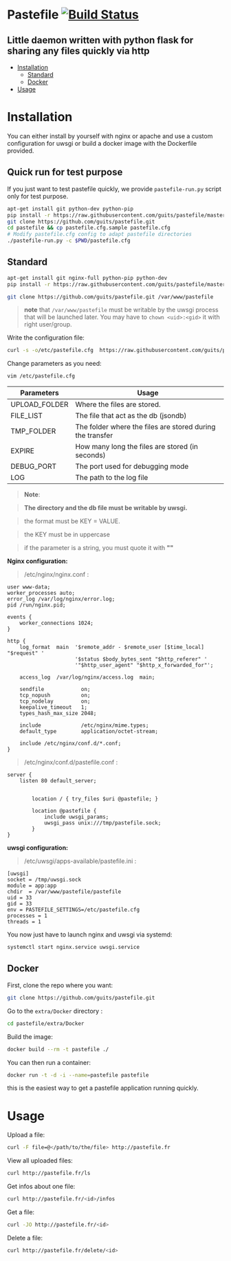 Pastefile           [![Build Status](https://travis-ci.org/guits/pastefile.svg?branch=master)](https://travis-ci.org/guits/pastefile)
=========

Little daemon written with python flask for sharing any files quickly via http
------------------------------------------------------------------------------

- [Installation](#Installation)
  - [Standard](#Standard)
  - [Docker](#Docker)
- [Usage](#Usage)


# Installation
You can either install by yourself with nginx or apache and use a custom configuration for uwsgi or build a docker image with the Dockerfile provided.

## Quick run for test purpose

If you just want to test pastefile quickly, we provide `pastefile-run.py` script only for test purpose.

```bash
apt-get install git python-dev python-pip
pip install -r https://raw.githubusercontent.com/guits/pastefile/master/requirements.txt
git clone https://github.com/guits/pastefile.git
cd pastefile && cp pastefile.cfg.sample pastefile.cfg
# Modify pastefile.cfg config to adapt pastefile directories
./pastefile-run.py -c $PWD/pastefile.cfg
```


## Standard
```bash
apt-get install git nginx-full python-pip python-dev
pip install -r https://raw.githubusercontent.com/guits/pastefile/master/requirements.txt
```

```bash
git clone https://github.com/guits/pastefile.git /var/www/pastefile
```

> **note** that ```/var/www/pastefile``` must be writable by the uwsgi process that will be launched later. You may have to ```chown <uid>:<gid>``` it with right user/group.

Write the configuration file:

```bash
curl -s -o/etc/pastefile.cfg  https://raw.githubusercontent.com/guits/pastefile/doc/pastefile.cfg.sample
```

Change parameters as you need:

```bash
vim /etc/pastefile.cfg
```

|Parameters     |Usage                                   |
|---------------|----------------------------------------|
|UPLOAD_FOLDER  |   Where the files are stored.            |
|FILE_LIST      |  The file that act as the db (jsondb)  |
|TMP_FOLDER     |  The folder where the files are stored during the transfer | 
|EXPIRE         |  How many long the files are stored (in seconds)     |
|DEBUG_PORT     |  The port used for debugging mode |
|LOG            |  The path to the log file |

> **Note**:

> **The directory and the db file must be writable by uwsgi.**

> the format must be KEY = VALUE.

> the KEY must be in uppercase

> if the parameter is a string, you must quote it with **""**

**Nginx configuration:**

> /etc/nginx/nginx.conf :

```
user www-data;
worker_processes auto;
error_log /var/log/nginx/error.log;
pid /run/nginx.pid;
  
events {
    worker_connections 1024;
}
  
http {
    log_format  main  '$remote_addr - $remote_user [$time_local] "$request" '
                      '$status $body_bytes_sent "$http_referer" '
                      '"$http_user_agent" "$http_x_forwarded_for"';
  
    access_log  /var/log/nginx/access.log  main;
  
    sendfile            on;
    tcp_nopush          on;
    tcp_nodelay         on;
    keepalive_timeout   1;
    types_hash_max_size 2048;
  
    include             /etc/nginx/mime.types;
    default_type        application/octet-stream;
  
    include /etc/nginx/conf.d/*.conf;
}
```


> /etc/nginx/conf.d/pastefile.conf :
  
```
server {
    listen 80 default_server;


        location / { try_files $uri @pastefile; }

        location @pastefile {
            include uwsgi_params;
            uwsgi_pass unix:///tmp/pastefile.sock;
        }
}
```

**uwsgi configuration:**


> /etc/uwsgi/apps-available/pastefile.ini :


```
[uwsgi]
socket = /tmp/uwsgi.sock
module = app:app
chdir  = /var/www/pastefile/pastefile
uid = 33
gid = 33
env = PASTEFILE_SETTINGS=/etc/pastefile.cfg
processes = 1
threads = 1
```

You now just have to launch nginx and uwsgi via systemd:

```bash
systemctl start nginx.service uwsgi.service
```


## Docker

First, clone the repo where you want:
```bash
git clone https://github.com/guits/pastefile.git
```
Go to the `extra/Docker` directory :
```bash
cd pastefile/extra/Docker
```
Build the image:
```bash
docker build --rm -t pastefile ./
```
You can then run a container:
```bash
docker run -t -d -i --name=pastefile pastefile
```
this is the easiest way to get a pastefile application running quickly.

# Usage
Upload a file:
```bash
curl -F file=@</path/to/the/file> http://pastefile.fr
```

View all uploaded files:
```bash
curl http://pastefile.fr/ls
```

Get infos about one file:
```bash
curl http://pastefile.fr/<id>/infos
```

Get a file:
```bash
curl -JO http://pastefile.fr/<id>
```

Delete a file:
```bash
curl http://pastefile.fr/delete/<id>
```
